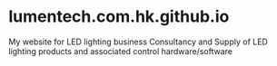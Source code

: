 # lumentech.com.hk.github.io
My website for LED lighting business 
Consultancy and Supply of LED lighting products and associated control hardware/software 
